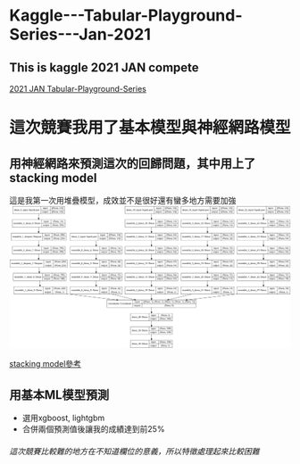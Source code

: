 # Kaggle---Tabular-Playground-Series---Jan-2021
## This is kaggle 2021 JAN compete 
 [2021 JAN Tabular-Playground-Series](https://www.kaggle.com/c/tabular-playground-series-jan-2021/overview)
 
# 這次競賽我用了基本模型與神經網路模型

## 用神經網路來預測這次的回歸問題，其中用上了stacking model
這是我第一次用堆疊模型，成效並不是很好還有蠻多地方需要加強
![Image](https://github.com/chun-ming-Lin/Kaggle---Tabular-Playground-Series---Jan-2021/blob/master/model_graph.png)


[stacking model參考](https://machinelearningmastery.com/stacking-ensemble-for-deep-learning-neural-networks/)

## 用基本ML模型預測
* 選用xgboost, lightgbm
* 合併兩個預測值後讓我的成績達到前25%

###### 這次競賽比較難的地方在不知道欄位的意義，所以特徵處理起來比較困難
